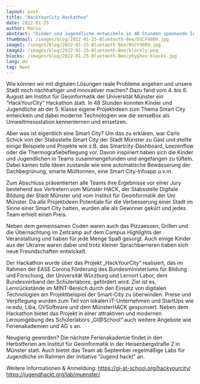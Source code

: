 ```yaml
---
layout: post
title: "HackYourCity Hackathon"
date: 2022-01-25
author: Mario
abstract: "Kinder und Jugendliche entwickeln in 48 Stunden spannende Ideen, um Münster noch smarter zu machen"
thumbnail: /images/blog/2022-01-25-Bluetooth-Bee/DSCF9880.jpg
image1: /images/blog/2022-01-25-Bluetooth-Bee/DSCF9809.jpg
image2: /images/blog/2022-01-25-Bluetooth-Bee/blockly.png
blocks: /images/blog/2022-01-25-Bluetooth-Bee/phyphox-blocks.jpg
lang: de
tag: News
---
```


Wie können wir mit digitalen Lösungen reale Probleme angehen und unsere Stadt noch nachhaltiger und innovativer machen? Dazu fand vom 4. bis 6. August am Institut für Geoinformatik der Universität Münster ein “HackYourCity” Hackathon statt. In 48 Stunden konnten Kinder und Jugendliche ab der 5. Klasse eigene Projektideen zum Thema Smart City entwickeln und dabei moderne Technologien wie die senseBox als Umweltmessstation kennenlernen und einsetzen. 

Aber was ist eigentlich eine Smart City? Um das zu erklären, war Carlo Schick von der Stabsstelle Smart City der Stadt Münster zu Gast und stellte einige Beispiele und Projekte wie z.B. das Smartcity-Dashboard, Leezenflow oder die Thermografiebefliegung vor. Davon inspiriert haben sich die Kinder und Jugendlichen in Teams zusammengefunden und angefangen zu tüfteln. Dabei kamen tolle Ideen zustande wie eine automatische Bewässerung der Dachbegrünung, smarte Mülltonnen, eine Smart City-Infoapp u.v.m.

Zum Abschluss präsentierten alle Teams ihre Ergebnisse vor einer Jury bestehend aus Vertretern vom Münster HACK, der Stabsstelle Digitale Bildung der Stadt Münster und vom Institut für Geoinformatik der Uni Münster. Da alle Projektideen Potentiale für die Verbesserung einer Stadt im Sinne einer Smart City hatten, wurden alle als Gewinner gekürt und jedes Team erhielt einen Preis. 

Neben dem gemeinsamen Coden waren auch das Pizzaessen, Grillen und die Übernachtung im Zeltcamp auf dem Campus Highlights der Veranstaltung und haben für jede Menge Spaß gesorgt. Auch einige Kinder aus der Ukraine waren dabei und trotz kleiner Sprachbarrieren haben sich neue Freundschaften entwickelt.

Der Hackathon wurde über das Projekt „HackYourCity“ realisiert, das im Rahmen der EASE Corona Förderung des Bundesministeriums für Bildung und Forschung, der Universität Würzburg und Lernort Labor, dem Bundesverband der Schülerlabore, gefördert wird. Ziel ist es, Lernrückstände im MINT-Bereich durch den Einsatz von digitalen Technologien am Projektbeispiel der Smart-City zu überwinden. Preise und Verpflegung wurden zum Teil von lokalen IT-Unternehmen und StartUps wie re:edu, Liba, OVSoftware und dem MünsterHACK gesponsert. Neben dem Hackathon bietet das Projekt in einer attraktiven und modernen Lernumgebung des Schülerlabors „GI@School“ auch weitere Angebote wie Ferienakademien und AG´s an. 

Neugierig geworden? Die nächste Ferienakademie findet in den Herbstferien am Institut für Geoinformatik in der Heisenbergstraße 2 in Münster statt. Auch bietet das Team ab September regelmäßige Labs für Jugendliche im Rahmen der Initiative “Jugend hackt” an. 

Weitere Informationen & Anmeldung: 
https://gi-at-school.org/hackyourcity/
https://jugendhackt.org/lab/muenster/
